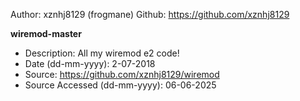 Author: xznhj8129 (frogmane)
Github: https://github.com/xznhj8129

**wiremod-master**
- Description: All my wiremod e2 code!
- Date (dd-mm-yyyy): 2-07-2018
- Source: https://github.com/xznhj8129/wiremod
- Source Accessed (dd-mm-yyyy): 06-06-2025
